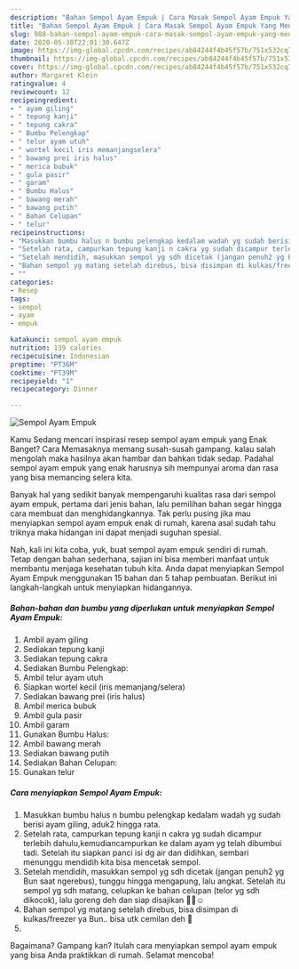 ```yaml
---
description: "Bahan Sempol Ayam Empuk | Cara Masak Sempol Ayam Empuk Yang Menggugah Selera"
title: "Bahan Sempol Ayam Empuk | Cara Masak Sempol Ayam Empuk Yang Menggugah Selera"
slug: 988-bahan-sempol-ayam-empuk-cara-masak-sempol-ayam-empuk-yang-menggugah-selera
date: 2020-05-30T22:01:30.647Z
image: https://img-global.cpcdn.com/recipes/ab84244f4b45f57b/751x532cq70/sempol-ayam-empuk-foto-resep-utama.jpg
thumbnail: https://img-global.cpcdn.com/recipes/ab84244f4b45f57b/751x532cq70/sempol-ayam-empuk-foto-resep-utama.jpg
cover: https://img-global.cpcdn.com/recipes/ab84244f4b45f57b/751x532cq70/sempol-ayam-empuk-foto-resep-utama.jpg
author: Margaret Klein
ratingvalue: 4
reviewcount: 12
recipeingredient:
- " ayam giling"
- " tepung kanji"
- " tepung cakra"
- " Bumbu Pelengkap"
- " telur ayam utuh"
- " wortel kecil iris memanjangselera"
- " bawang prei iris halus"
- " merica bubuk"
- " gula pasir"
- " garam"
- " Bumbu Halus"
- " bawang merah"
- " bawang putih"
- " Bahan Celupan"
- " telur"
recipeinstructions:
- "Masukkan bumbu halus n bumbu pelengkap kedalam wadah yg sudah berisi ayam giling, aduk2 hingga rata."
- "Setelah rata, campurkan tepung kanji n cakra yg sudah dicampur terlebih dahulu,kemudiancampurkan ke dalam ayam yg telah dibumbui tadi. Setelah itu siapkan panci isi dg air dan didihkan, sembari menunggu mendidih kita bisa mencetak sempol."
- "Setelah mendidih, masukkan sempol yg sdh dicetak (jangan penuh2 yg Bun saat ngerebus), tunggu hingga mengapung, lalu angkat. Setelah itu sempol yg sdh matang, celupkan ke bahan celupan (telor yg sdh dikocok), lalu goreng deh dan siap disajikan 🙏🏻☺️"
- "Bahan sempol yg matang setelah direbus, bisa disimpan di kulkas/freezer ya Bun.. bisa utk cemilan deh 🤗"
- ""
categories:
- Resep
tags:
- sempol
- ayam
- empuk

katakunci: sempol ayam empuk 
nutrition: 139 calories
recipecuisine: Indonesian
preptime: "PT36M"
cooktime: "PT39M"
recipeyield: "1"
recipecategory: Dinner

---
```



![Sempol Ayam Empuk](https://img-global.cpcdn.com/recipes/ab84244f4b45f57b/751x532cq70/sempol-ayam-empuk-foto-resep-utama.jpg)

Kamu Sedang mencari inspirasi resep sempol ayam empuk yang Enak Banget? Cara Memasaknya memang susah-susah gampang. kalau salah mengolah maka hasilnya akan hambar dan bahkan tidak sedap. Padahal sempol ayam empuk yang enak harusnya sih mempunyai aroma dan rasa yang bisa memancing selera kita.



Banyak hal yang sedikit banyak mempengaruhi kualitas rasa dari sempol ayam empuk, pertama dari jenis bahan, lalu pemilihan bahan segar hingga cara membuat dan menghidangkannya. Tak perlu pusing jika mau menyiapkan sempol ayam empuk enak di rumah, karena asal sudah tahu triknya maka hidangan ini dapat menjadi suguhan spesial.


Nah, kali ini kita coba, yuk, buat sempol ayam empuk sendiri di rumah. Tetap dengan bahan sederhana, sajian ini bisa memberi manfaat untuk membantu menjaga kesehatan tubuh kita. Anda dapat menyiapkan Sempol Ayam Empuk menggunakan 15 bahan dan 5 tahap pembuatan. Berikut ini langkah-langkah untuk menyiapkan hidangannya.

<!--inarticleads1-->

##### Bahan-bahan dan bumbu yang diperlukan untuk menyiapkan Sempol Ayam Empuk:

1. Ambil  ayam giling
1. Sediakan  tepung kanji
1. Sediakan  tepung cakra
1. Sediakan  Bumbu Pelengkap:
1. Ambil  telur ayam utuh
1. Siapkan  wortel kecil (iris memanjang/selera)
1. Sediakan  bawang prei (iris halus)
1. Ambil  merica bubuk
1. Ambil  gula pasir
1. Ambil  garam
1. Gunakan  Bumbu Halus:
1. Ambil  bawang merah
1. Sediakan  bawang putih
1. Sediakan  Bahan Celupan:
1. Gunakan  telur




<!--inarticleads2-->

##### Cara menyiapkan Sempol Ayam Empuk:

1. Masukkan bumbu halus n bumbu pelengkap kedalam wadah yg sudah berisi ayam giling, aduk2 hingga rata.
1. Setelah rata, campurkan tepung kanji n cakra yg sudah dicampur terlebih dahulu,kemudiancampurkan ke dalam ayam yg telah dibumbui tadi. Setelah itu siapkan panci isi dg air dan didihkan, sembari menunggu mendidih kita bisa mencetak sempol.
1. Setelah mendidih, masukkan sempol yg sdh dicetak (jangan penuh2 yg Bun saat ngerebus), tunggu hingga mengapung, lalu angkat. Setelah itu sempol yg sdh matang, celupkan ke bahan celupan (telor yg sdh dikocok), lalu goreng deh dan siap disajikan 🙏🏻☺️
1. Bahan sempol yg matang setelah direbus, bisa disimpan di kulkas/freezer ya Bun.. bisa utk cemilan deh 🤗
1. 




Bagaimana? Gampang kan? Itulah cara menyiapkan sempol ayam empuk yang bisa Anda praktikkan di rumah. Selamat mencoba!
